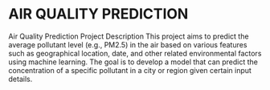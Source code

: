 # AIR QUALITY PREDICTION



Air Quality Prediction Project Description
This project aims to predict the average pollutant level (e.g., PM2.5) in the air based on various features such as geographical location, date, and other related environmental factors using machine learning. The goal is to develop a model that can predict the concentration of a specific pollutant in a city or region given certain input details.